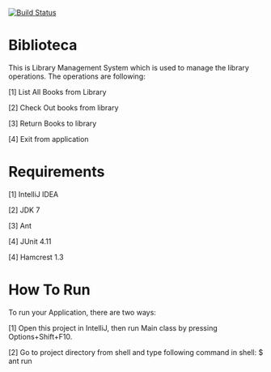 [![Build Status](https://travis-ci.org/rajatguptarg/twu-biblioteca-rajatg.svg?branch=master)](https://travis-ci.org/rajatguptarg/twu-biblioteca-rajatg)

Biblioteca
===========

This is Library Management System which is used to manage the library operations. The operations are following:

[1] List All Books from Library

[2] Check Out books from library

[3] Return Books to library

[4] Exit from application

Requirements
============
[1] IntelliJ IDEA

[2] JDK 7

[3] Ant

[4] JUnit 4.11

[4] Hamcrest 1.3

How To Run
===========

To run your Application, there are two ways:

[1] Open this project in IntelliJ, then run Main class by pressing Options+Shift+F10.

[2] Go to project directory from shell and type following command in shell:
    $ ant run
    